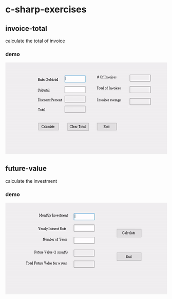 # c-sharp-exercises

## invoice-total 

calculate the total of invoice

### demo

![invoice-total-demo](InvoiceTotal/invoice-total-demo.gif)


## future-value

calculate the investment 

### demo

![future-value-demo](FutureValue/future-value-demo.gif)
